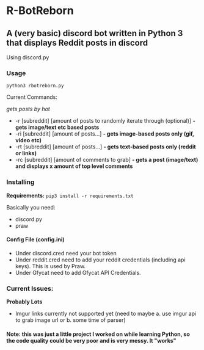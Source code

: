 # R-BotReborn
## A (very basic) discord bot written in Python 3 that displays Reddit posts in discord
Using discord.py

### Usage

`python3 rbotreborn.py`

Current Commands:

*gets posts by hot*
* -r [subreddit] [amount of posts to randomly iterate through (optional)] **- gets image/text etc based posts**
* -ri [subreddit] [amount of posts...] **- gets image-based posts only (gif, video etc)**
* -rt [subreddit] [amount of posts...] **- gets text-based posts only (reddit or links)**
* -rc [subreddit] [amount of comments to grab] **- gets a post (image/text) and displays x amount of top level comments**

### Installing

**Requirements:**
`pip3 install -r requirements.txt`

Basically you need:
* discord.py
* praw


#### Config File (config.ini)

* Under discord.cred need your bot token
* Under reddit.cred need to add your reddit credentials (including api keys). This is used by Praw.
* Under Gfycat need to add Gfycat API Credentials. 

### Current Issues:

**Probably Lots**
* Imgur links currently not supported yet (need to maybe a. use imgur api to grab image url or b. some time of parser)

#### Note: this was just a little project I worked on while learning Python, so the code quality could be very poor and is very messy. It "works"
